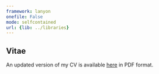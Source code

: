 ```yaml
---
framework: lanyon
onefile: False
mode: selfcontained
url: {lib: ../libraries}
---
```


## Vitae

An updated version of my CV is available <a alt="pdf" href="https://dl.dropboxusercontent.com/u/7256527/CV/academic_cv/casillas_cv.pdf" target='_new'><span class="cv" title="cv">here</span></a> in PDF format.  

<object data="https://dl.dropboxusercontent.com/u/7256527/CV/academic_cv/casillas_cv.pdf" type="application/pdf" width="100%" height="700">
</object>
